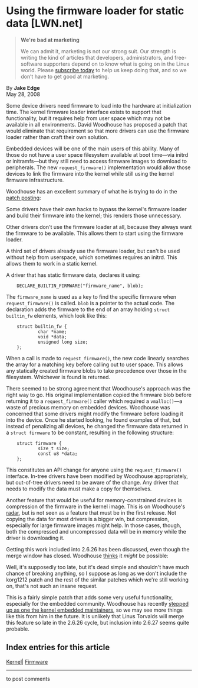 # Using the firmware loader for static data [LWN.net]

> **We're bad at marketing**
> 
> We can admit it, marketing is not our strong suit. Our strength is writing the kind of articles that developers, administrators, and free-software supporters depend on to know what is going on in the Linux world. Please [subscribe today](/Promo/nsn-bad/subscribe) to help us keep doing that, and so we don’t have to get good at marketing. 

By **Jake Edge**  
May 28, 2008 

Some device drivers need firmware to load into the hardware at initialization time. The kernel firmware loader interface exists to support that functionality, but it requires help from user space which may not be available in all environments. David Woodhouse has proposed a patch that would eliminate that requirement so that more drivers can use the firmware loader rather than craft their own solution. 

Embedded devices will be one of the main users of this ability. Many of those do not have a user space filesystem available at boot time—via initrd or initramfs—but they still need to access firmware images to download to peripherals. The new `request_firmware()` implementation would allow those devices to link the firmware into the kernel while still using the kernel firmware infrastructure. 

Woodhouse has an excellent summary of what he is trying to do in the [patch posting](http://lwn.net/Articles/283759/): 

Some drivers have their own hacks to bypass the kernel's firmware loader and build their firmware into the kernel; this renders those unnecessary. 

Other drivers don't use the firmware loader at all, because they always want the firmware to be available. This allows them to start using the firmware loader. 

A third set of drivers already use the firmware loader, but can't be used without help from userspace, which sometimes requires an initrd. This allows them to work in a static kernel. 

A driver that has static firmware data, declares it using: 
    
    
        DECLARE_BUILTIN_FIRMWARE("firmware_name", blob);
    

The `firmware_name` is used as a key to find the specific firmware when `request_firmware()` is called. `blob` is a pointer to the actual code. The declaration adds the firmware to the end of an array holding `struct builtin_fw` elements, which look like this: 
    
    
        struct builtin_fw {
                char *name;
                void *data;
                unsigned long size;
        };
    

When a call is made to `request_firmware()`, the new code linearly searches the array for a matching key before calling out to user space. This allows any statically created firmware blobs to take precedence over those in the filesystem. Whichever is found is returned. 

There seemed to be strong agreement that Woodhouse's approach was the right way to go. His original implementation copied the firmware blob before returning it to a `request_firmware()` caller which required a `vmalloc()`—a waste of precious memory on embedded devices. Woodhouse was concerned that some drivers might modify the firmware before loading it into the device. Once he started looking, he found examples of that, but instead of penalizing all devices, he changed the firmware data returned in a `struct firmware` to be constant, resulting in the following structure: 
    
    
        struct firmware {
                size_t size;
                const u8 *data;
        };
    

This constitutes an API change for anyone using the `request_firmware()` interface. In-tree drivers have been modified by Woodhouse appropriately, but out-of-tree drivers need to be aware of the change. Any driver that needs to modify the data must make a copy for themselves. 

Another feature that would be useful for memory-constrained devices is compression of the firmware in the kernel image. This is on Woodhouse's [radar](/Articles/284141/), but is not seen as a feature that must be in the first release. Not copying the data for most drivers is a bigger win, but compression, especially for large firmware images might help. In those cases, though, both the compressed and uncompressed data will be in memory while the driver is downloading it. 

Getting this work included into 2.6.26 has been discussed, even though the merge window has closed. Woodhouse [thinks](/Articles/284150/) it _might_ be possible: 

Well, it's supposedly too late, but it's dead simple and shouldn't have much chance of breaking anything, so I suppose as long as we don't include the korg1212 patch and the rest of the similar patches which we're still working on, that's not such an insane request. 

This is a fairly simple patch that adds some very useful functionality, especially for the embedded community. Woodhouse has recently [stepped up as one the kernel embedded maintainers](http://lwn.net/Articles/283749/), so we may see more things like this from him in the future. It is unlikely that Linus Torvalds will merge this feature so late in the 2.6.26 cycle, but inclusion into 2.6.27 seems quite probable. 

  
Index entries for this article  
---  
[Kernel](/Kernel/Index)| [Firmware](/Kernel/Index#Firmware)  
  


* * *

to post comments 
